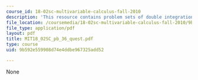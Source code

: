 ```yaml
---
course_id: 18-02sc-multivariable-calculus-fall-2010
description: 'This resource contains problem sets of double integration in polar coordinates. '
file_location: /coursemedia/18-02sc-multivariable-calculus-fall-2010/9b592e559908d74e4ddbe967325add52_MIT18_02SC_pb_36_quest.pdf
file_type: application/pdf
layout: pdf
title: MIT18_02SC_pb_36_quest.pdf
type: course
uid: 9b592e559908d74e4ddbe967325add52

---
```

None